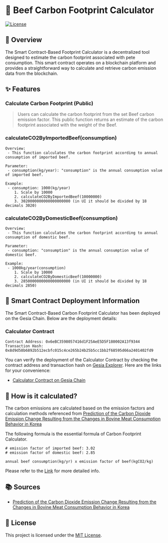 # 🥩 Beef Carbon Footprint Calculator

[![License](https://img.shields.io/badge/License-MIT-blue.svg)](LICENSE)

## 📖 Overview
The Smart Contract-Based Footprint Calculator is a decentralized tool designed to estimate the carbon footprint associated with pete consumption. This smart contract operates on a blockchain platform and provides a straightforward way to calculate and retrieve carbon emission data from the blockchain.

## ✨ Features
### Calculate Carbon Footprint (Public)
> Users can calculate the carbon footprint from the set Beef carbon emission factor. This public function returns an estimate of the carbon footprint associated with the weight of the Beef.

### calculateCO2ByImportedBeef(consumption)
```
Overview:
 - This function calculates the carbon footprint according to annual consumption of imported beef.
 
Parameter:
 - consumption(kg/year): "consumption" is the annual consumption value of imported beef.

Example:
 - consumption: 1000(kg/year)
    1. Scale by 10000
    2. calculateCO2ByImportedBeef(10000000)
    3. 3020000000000000000000 (in UI it should be divided by 18 decimals 3020)
```

### calculateCO2ByDomesticBeef(consumption)
```
Overview:
 - This function calculates the carbon footprint according to annual consumption of domestic beef.
 
Parameter:
 - consumption: "consumption" is the annual consumption value of domestic beef.

Example:
 - 1000kg/year(consumption)
    1. Scale by 10000
    2. calculateCO2ByDomesticBeef(10000000)
    3. 2850000000000000000000 (in UI it should be divided by 18 decimals 2850)
```

## 🚀 Smart Contract Deployment Information
The Smart Contract-Based Carbon Footprint Calculator has been deployed on the Gesia Chain. Below are the deployment details:

### Calculator Contract
```
Contract Address: 0x6eBC3598057416d1F25AeE5D5F180002A13f9344
Transaction Hash: 0x8d9d58b6892b512ecbfc015c4ce265b24b25b5cc1bb2f68595d66a2401402fd9
```

You can verify the deployment of the Calculator Contract by checking the contract address and transaction hash on [Gesia Explorer](https://explorer.gesia.io). Here are the links for your convenience:

- [Calculator Contract on Gesia Chain](https://explorer.gesia.io/address/0x6eBC3598057416d1F25AeE5D5F180002A13f9344)

## 📝 How is it calculated?
The carbon emissions are calculated based on the emission factors and calculation methods referenced from [Prediction of the Carbon Dioxide Emission Change Resulting from the Changes in Bovine Meat Consumption Behavior in Korea](https://jekosae.or.kr/_common/do.php?a=full&b=41&bidx=385&aidx=4856)

The following formula is the essential formula of Carbon Footprint Calculator.
``` plain
# emission factor of imported beef: 3.02
# emission factor of domestic beef: 2.85

annual beef consumption(kg/yr) x emission factor of beef(kgCO2/kg)
```

Please refer to the [Link](https://docs.google.com/spreadsheets/d/1Ux_1j0GeKGeHm8ODT-M-Hr23sCayQYw70shNw2le0Bs/edit#gid=834335308) for more detailed info.

## 📚 Sources
- [Prediction of the Carbon Dioxide Emission Change Resulting from the Changes in Bovine Meat Consumption Behavior in Korea](https://jekosae.or.kr/_common/do.php?a=full&b=41&bidx=385&aidx=4856)

## 📄 License
This project is licensed under the [MIT License](LICENSE).